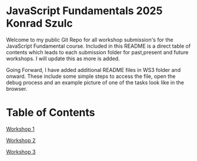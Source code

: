# JavaScript Fundamentals 2025 Konrad Szulc

Welcome to my public Git Repo for all workshop submission's for the JavaScript Fundamental course. Included in this README is a direct table of contents which leads to each submission folder for past,present and future workshops. I will update this as more is added.

Going Forward, I have added additional README files in WS3 folder and onward. These include some simple steps to access the file, open the debug process and an example picture of one of the tasks look like in the browser.

# Table of Contents

[Workshop 1](WS1-JavaScript)

[Workshop 2](WS2-JavaScript-DOM-BOM)

[Workshop 3](WS3-JavaScript-Events)
